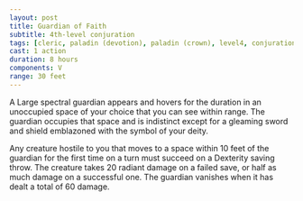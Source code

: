 ```yaml
---
layout: post
title: Guardian of Faith
subtitle: 4th-level conjuration
tags: [cleric, paladin (devotion), paladin (crown), level4, conjuration]
cast: 1 action
duration: 8 hours
components: V
range: 30 feet
---
```

A Large spectral guardian appears and hovers for the duration in an unoccupied space of your choice that you can see within range. The guardian occupies that space and is indistinct except for a gleaming sword and shield emblazoned with the symbol of your deity.

Any creature hostile to you that moves to a space within 10 feet of the guardian for the first time on a turn must succeed on a Dexterity saving throw. The creature takes 20 radiant damage on a failed save, or half as much damage on a successful one. The guardian vanishes when it has dealt a total of 60 damage.